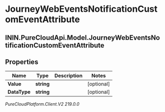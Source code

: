 # JourneyWebEventsNotificationCustomEventAttribute

## ININ.PureCloudApi.Model.JourneyWebEventsNotificationCustomEventAttribute

## Properties

|Name | Type | Description | Notes|
|------------ | ------------- | ------------- | -------------|
| **Value** | **string** |  | [optional] |
| **DataType** | **string** |  | [optional] |



_PureCloudPlatform.Client.V2 219.0.0_
